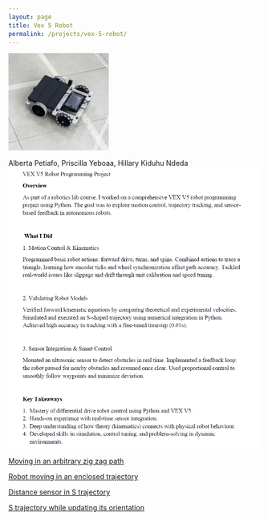```yaml
---
layout: page
title: Vex 5 Robot
permalink: /projects/vex-5-robot/
---
```

<img src="/assets/vexrobot.jpeg" alt="Profile Picture" width="200"> 

Alberta Petiafo, Priscilla Yeboaa, Hillary Kiduhu Ndeda
![VEX 5 Robot](/assets/vexsummary.jpeg)


[Moving in an arbitrary zig zag path](https://youtu.be/Qjbvib-Wt3s)

[Robot moving in an enclosed trajectory](https://youtu.be/l_IQPxSFarE)

[Distance sensor in S trajectory](https://youtu.be/jlOTTmG8V8g)

[S trajectory while updating its orientation](https://youtu.be/K29BbcEq1vo)
